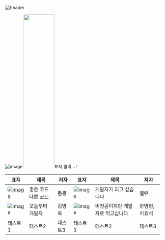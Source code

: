 ![header](https://capsule-render.vercel.app/api?type=wave&color=auto&height=300&section=header&text=Summary%20of%20Books&fontSize=90)

![image](https://github.com/yeonji111/Summary-of-books/assets/154227258/19f21859-7edd-4de0-b24f-2b1729c3e221) 
<img src="https://github.com/yeonji111/Summary-of-books/assets/154227258/19f21859-7edd-4de0-b24f-2b1729c3e221" width="100px" height="500px">표지 클릭 .. !

|표지|제목|저자|표지|제목|저자|
|------|---|---|------|---|---|
|<a href="https://github.com/yeonji111/Summary-of-books/blob/main/tech/%EC%A2%8B%EC%9D%80%20%EC%BD%94%EB%93%9C%20%EB%82%98%EC%81%9C%20%EC%BD%94%EB%93%9C" />![image](https://image.aladin.co.kr/product/29464/92/cover500/k422837236_1.jpg)|좋은 코드 나쁜 코드|톰롱|![image](https://image.aladin.co.kr/product/31537/44/cover500/k422832540_1.jpg)|개발자가 되고 싶습니다|앨런|
|![image](https://image.aladin.co.kr/product/28307/33/cover500/k632835709_1.jpg)|오늘부터 개발자|김병욱|![image](https://image.aladin.co.kr/product/30568/67/cover500/897050558x_1.jpg)|비전공이지만 개발자로 먹고삽니다|반병현,이효석|
|테스트1|테스트2|테스트3|테스트1|테스트2|테스트3|
